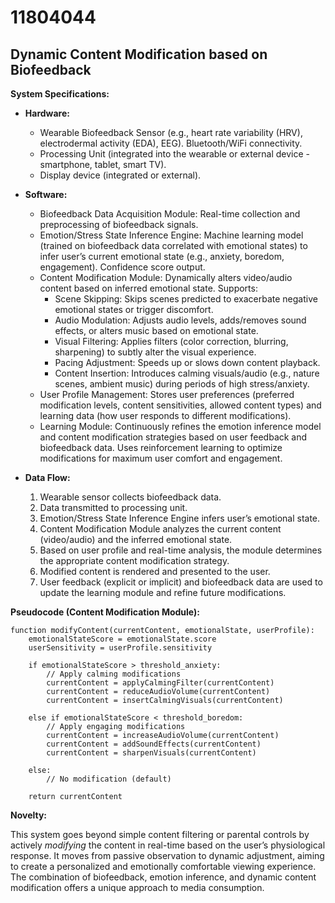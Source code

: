 # 11804044

## Dynamic Content Modification based on Biofeedback

**System Specifications:**

*   **Hardware:**
    *   Wearable Biofeedback Sensor (e.g., heart rate variability (HRV), electrodermal activity (EDA), EEG). Bluetooth/WiFi connectivity.
    *   Processing Unit (integrated into the wearable or external device - smartphone, tablet, smart TV).
    *   Display device (integrated or external).
*   **Software:**
    *   Biofeedback Data Acquisition Module: Real-time collection and preprocessing of biofeedback signals.
    *   Emotion/Stress State Inference Engine: Machine learning model (trained on biofeedback data correlated with emotional states) to infer user’s current emotional state (e.g., anxiety, boredom, engagement). Confidence score output.
    *   Content Modification Module:  Dynamically alters video/audio content based on inferred emotional state. Supports:
        *   Scene Skipping: Skips scenes predicted to exacerbate negative emotional states or trigger discomfort.
        *   Audio Modulation: Adjusts audio levels, adds/removes sound effects, or alters music based on emotional state.
        *   Visual Filtering: Applies filters (color correction, blurring, sharpening) to subtly alter the visual experience.
        *   Pacing Adjustment: Speeds up or slows down content playback.
        *   Content Insertion: Introduces calming visuals/audio (e.g., nature scenes, ambient music) during periods of high stress/anxiety.
    *   User Profile Management: Stores user preferences (preferred modification levels, content sensitivities, allowed content types) and learning data (how user responds to different modifications).
    *   Learning Module: Continuously refines the emotion inference model and content modification strategies based on user feedback and biofeedback data. Uses reinforcement learning to optimize modifications for maximum user comfort and engagement.
*   **Data Flow:**

    1.  Wearable sensor collects biofeedback data.
    2.  Data transmitted to processing unit.
    3.  Emotion/Stress State Inference Engine infers user’s emotional state.
    4.  Content Modification Module analyzes the current content (video/audio) and the inferred emotional state.
    5.  Based on user profile and real-time analysis, the module determines the appropriate content modification strategy.
    6.  Modified content is rendered and presented to the user.
    7.  User feedback (explicit or implicit) and biofeedback data are used to update the learning module and refine future modifications.

**Pseudocode (Content Modification Module):**

```
function modifyContent(currentContent, emotionalState, userProfile):
    emotionalStateScore = emotionalState.score
    userSensitivity = userProfile.sensitivity

    if emotionalStateScore > threshold_anxiety:
        // Apply calming modifications
        currentContent = applyCalmingFilter(currentContent)
        currentContent = reduceAudioVolume(currentContent)
        currentContent = insertCalmingVisuals(currentContent)

    else if emotionalStateScore < threshold_boredom:
        // Apply engaging modifications
        currentContent = increaseAudioVolume(currentContent)
        currentContent = addSoundEffects(currentContent)
        currentContent = sharpenVisuals(currentContent)

    else:
        // No modification (default)

    return currentContent
```

**Novelty:**

This system goes beyond simple content filtering or parental controls by actively *modifying* the content in real-time based on the user’s physiological response.  It moves from passive observation to dynamic adjustment, aiming to create a personalized and emotionally comfortable viewing experience. The combination of biofeedback, emotion inference, and dynamic content modification offers a unique approach to media consumption.